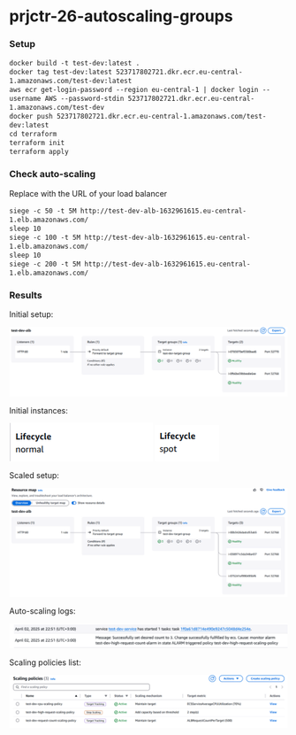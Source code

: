# prjctr-26-autoscaling-groups

### Setup

```shell
docker build -t test-dev:latest .
docker tag test-dev:latest 523717802721.dkr.ecr.eu-central-1.amazonaws.com/test-dev:latest
aws ecr get-login-password --region eu-central-1 | docker login --username AWS --password-stdin 523717802721.dkr.ecr.eu-central-1.amazonaws.com/test-dev
docker push 523717802721.dkr.ecr.eu-central-1.amazonaws.com/test-dev:latest
cd terraform
terraform init
terraform apply
```

### Check auto-scaling

Replace with the URL of your load balancer

```shell
siege -c 50 -t 5M http://test-dev-alb-1632961615.eu-central-1.elb.amazonaws.com/
sleep 10
siege -c 100 -t 5M http://test-dev-alb-1632961615.eu-central-1.elb.amazonaws.com/
sleep 10
siege -c 200 -t 5M http://test-dev-alb-1632961615.eu-central-1.elb.amazonaws.com/
```

### Results

Initial setup:

![1.png](images/1.png)

Initial instances:

![3.png](images/3.png) 
![2.png](images/2.png)

Scaled setup:

![4.png](images/4.png)

Auto-scaling logs:

![5.png](images/5.png)

Scaling policies list:

![6.png](images/6.png)

